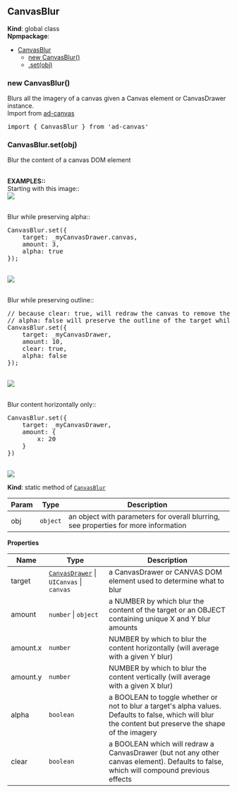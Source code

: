 <a name="CanvasBlur"></a>

## CanvasBlur
**Kind**: global class  
**Npmpackage**:   

* [CanvasBlur](#CanvasBlur)
    * [new CanvasBlur()](#new_CanvasBlur_new)
    * [.set(obj)](#CanvasBlur.set)

<a name="new_CanvasBlur_new"></a>

### new CanvasBlur()
Blurs all the imagery of a canvas given a Canvas element or CanvasDrawer instance.<br>
Import from <a href="https://github.com/ff0000-ad-tech/ad-canvas">ad-canvas</a>
<pre class="sunlight-highlight-javascript">
import { CanvasBlur } from 'ad-canvas'
</pre>

<a name="CanvasBlur.set"></a>

### CanvasBlur.set(obj)
Blur the content of a canvas DOM element
<br><br>

<b>EXAMPLES::</b><br>
Starting with this image::<br>
<img src="../docs_images/canvasdrawer/default.jpg" />
<br><br>

Blur while preserving alpha::
<pre class="sunlight-highlight-javascript">
CanvasBlur.set({
	target: _myCanvasDrawer.canvas,
	amount: 3,
	alpha: true
});
</pre>
<br>
<img src="../docs_images/canvasdrawer/blur.jpg" />
<br><br>

Blur while preserving outline::<br>
<pre class="sunlight-highlight-javascript">
// because clear: true, will redraw the canvas to remove the previous blur of amount: 3
// alpha: false will preserve the outline of the target while blurring its innards
CanvasBlur.set({
	target: _myCanvasDrawer,
	amount: 10,
	clear: true,
	alpha: false
});
</pre>
<br>
<img src="../docs_images/canvasdrawer/blur_noAlpha.jpg" />
<br><br>

Blur content horizontally only::<br>
<pre class="sunlight-highlight-javascript">
CanvasBlur.set({
	target: _myCanvasDrawer,
	amount: {
		x: 20
	}
})
</pre>
<br>
<img src="../docs_images/canvasdrawer/blur_x.jpg" />

**Kind**: static method of [<code>CanvasBlur</code>](#CanvasBlur)  

| Param | Type | Description |
| --- | --- | --- |
| obj | <code>object</code> | an object with parameters for overall blurring, see properties for more information |

**Properties**

| Name | Type | Description |
| --- | --- | --- |
| target | [<code>CanvasDrawer</code>](#CanvasDrawer) \| <code>UICanvas</code> \| <code>canvas</code> | a CanvasDrawer or CANVAS DOM element used to determine what to blur |
| amount | <code>number</code> \| <code>object</code> | a NUMBER by which blur the content of the target or an OBJECT containing unique X and Y blur amounts |
| amount.x | <code>number</code> | NUMBER by which to blur the content horizontally (will average with a given Y blur) |
| amount.y | <code>number</code> | NUMBER by which to blur the content vertically (will average with a given X blur) |
| alpha | <code>boolean</code> | a BOOLEAN to toggle whether or not to blur a target's alpha values. Defaults to false, which will blur the content but preserve the shape of the imagery |
| clear | <code>boolean</code> | a BOOLEAN which will redraw a CanvasDrawer (but not any other canvas element). Defaults to false, which will compound previous effects |

